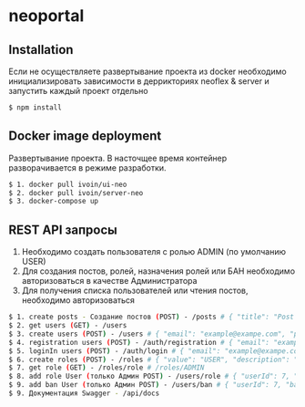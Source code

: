 # neoportal
## Installation
Eсли не осуществляете развертывание проекта из docker необходимо инициализировать зависимости в деррикториях neoflex & server и запустить каждый проект отдельно

```bash
$ npm install
```
## Docker image deployment
Развертывание проекта. В насточщее время контейнер разворачивается в режиме разработки.

```bash
$ 1. docker pull ivoin/ui-neo
$ 2. docker pull ivoin/server-neo
$ 3. docker-compose up
```

## REST API запросы
1) Необходимо создать пользователя с ролью ADMIN (по умолчанию USER)
2) Для создания постов, ролей, назначения ролей или БАН необходимо авторизоваться в качестве Администратора
3) Для получения списка пользователей или чтения постов, необходимо авторизоваться

```bash
$ 1. create posts - Создание постов (POST) - /posts # { "title": "Post 1", "content": "la la la ", "userId": 7, "file": "asfasf", "image": "logo.png" }
$ 2. get users (GET) - /users
$ 3. create users (POST) - /users # { "email": "example@exampe.com", "password": "123" }
$ 4. registration users (POST) - /auth/registration # { "email": "example@exampe.com", "password": "123" }
$ 5. loginIn users (POST) - /auth/login # { "email": "example@exampe.com", "password": "123" }
$ 6. create roles (POST) - /roles # { "value": "USER", "description": "Пользователь" }
$ 7. get role (GET) - /roles/role # /roles/ADMIN
$ 8. add role User (только Админ POST) - /users/role # { "userId": 7, "value": "ADMIN" }
$ 9. add ban User (только Админ POST) - /users/ban # { "userId": 7, "banReason": "Хулиган"}
$ 9. Документация Swagger - /api/docs
```